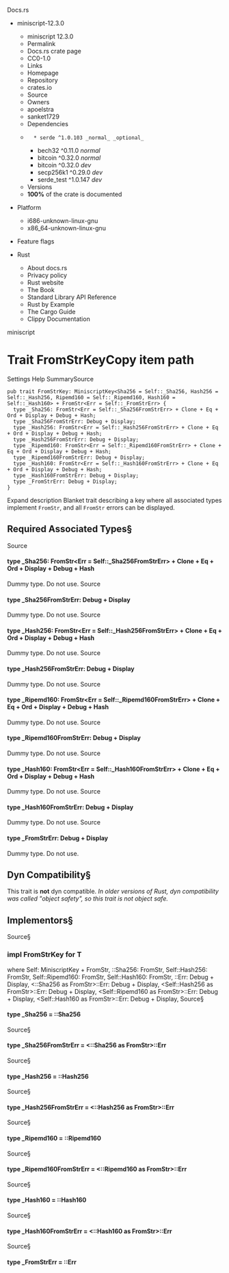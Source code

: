 Docs.rs
  * miniscript-12.3.0
    * miniscript 12.3.0 
    * Permalink 
    * Docs.rs crate page 
    * CC0-1.0
    * Links
    * Homepage 
    * Repository 
    * crates.io 
    * Source 
    * Owners
    * apoelstra 
    * sanket1729 
    * Dependencies
    *       * serde ^1.0.103 _normal_ _optional_
      * bech32 ^0.11.0 _normal_
      * bitcoin ^0.32.0 _normal_
      * bitcoin ^0.32.0 _dev_
      * secp256k1 ^0.29.0 _dev_
      * serde_test ^1.0.147 _dev_
    * Versions
    * **100%** of the crate is documented 
  * Platform
    * i686-unknown-linux-gnu
    * x86_64-unknown-linux-gnu
  * Feature flags


  * Rust
    * About docs.rs 
    * Privacy policy 
    * Rust website 
    * The Book 
    * Standard Library API Reference 
    * Rust by Example 
    * The Cargo Guide 
    * Clippy Documentation 


miniscript
# Trait FromStrKeyCopy item path
Settings
Help
SummarySource
```
pub trait FromStrKey: MiniscriptKey<Sha256 = Self::_Sha256, Hash256 = Self::_Hash256, Ripemd160 = Self::_Ripemd160, Hash160 = Self::_Hash160> + FromStr<Err = Self::_FromStrErr> {
  type _Sha256: FromStr<Err = Self::_Sha256FromStrErr> + Clone + Eq + Ord + Display + Debug + Hash;
  type _Sha256FromStrErr: Debug + Display;
  type _Hash256: FromStr<Err = Self::_Hash256FromStrErr> + Clone + Eq + Ord + Display + Debug + Hash;
  type _Hash256FromStrErr: Debug + Display;
  type _Ripemd160: FromStr<Err = Self::_Ripemd160FromStrErr> + Clone + Eq + Ord + Display + Debug + Hash;
  type _Ripemd160FromStrErr: Debug + Display;
  type _Hash160: FromStr<Err = Self::_Hash160FromStrErr> + Clone + Eq + Ord + Display + Debug + Hash;
  type _Hash160FromStrErr: Debug + Display;
  type _FromStrErr: Debug + Display;
}
```
Expand description
Blanket trait describing a key where all associated types implement `FromStr`, and all `FromStr` errors can be displayed.
## Required Associated Types§
Source
#### type _Sha256: FromStr<Err = Self::_Sha256FromStrErr> + Clone + Eq + Ord + Display + Debug + Hash
Dummy type. Do not use.
Source
#### type _Sha256FromStrErr: Debug + Display
Dummy type. Do not use.
Source
#### type _Hash256: FromStr<Err = Self::_Hash256FromStrErr> + Clone + Eq + Ord + Display + Debug + Hash
Dummy type. Do not use.
Source
#### type _Hash256FromStrErr: Debug + Display
Dummy type. Do not use.
Source
#### type _Ripemd160: FromStr<Err = Self::_Ripemd160FromStrErr> + Clone + Eq + Ord + Display + Debug + Hash
Dummy type. Do not use.
Source
#### type _Ripemd160FromStrErr: Debug + Display
Dummy type. Do not use.
Source
#### type _Hash160: FromStr<Err = Self::_Hash160FromStrErr> + Clone + Eq + Ord + Display + Debug + Hash
Dummy type. Do not use.
Source
#### type _Hash160FromStrErr: Debug + Display
Dummy type. Do not use.
Source
#### type _FromStrErr: Debug + Display
Dummy type. Do not use.
## Dyn Compatibility§
This trait is **not** dyn compatible.
_In older versions of Rust, dyn compatibility was called "object safety", so this trait is not object safe._
## Implementors§
Source§
### impl<T> FromStrKey for T
where Self: MiniscriptKey + FromStr, <Self as MiniscriptKey>::Sha256: FromStr, Self::Hash256: FromStr, Self::Ripemd160: FromStr, Self::Hash160: FromStr, <Self as FromStr>::Err: Debug + Display, <<Self as MiniscriptKey>::Sha256 as FromStr>::Err: Debug + Display, <Self::Hash256 as FromStr>::Err: Debug + Display, <Self::Ripemd160 as FromStr>::Err: Debug + Display, <Self::Hash160 as FromStr>::Err: Debug + Display,
Source§
#### type _Sha256 = <T as MiniscriptKey>::Sha256
Source§
#### type _Sha256FromStrErr = <<T as MiniscriptKey>::Sha256 as FromStr>::Err
Source§
#### type _Hash256 = <T as MiniscriptKey>::Hash256
Source§
#### type _Hash256FromStrErr = <<T as MiniscriptKey>::Hash256 as FromStr>::Err
Source§
#### type _Ripemd160 = <T as MiniscriptKey>::Ripemd160
Source§
#### type _Ripemd160FromStrErr = <<T as MiniscriptKey>::Ripemd160 as FromStr>::Err
Source§
#### type _Hash160 = <T as MiniscriptKey>::Hash160
Source§
#### type _Hash160FromStrErr = <<T as MiniscriptKey>::Hash160 as FromStr>::Err
Source§
#### type _FromStrErr = <T as FromStr>::Err

